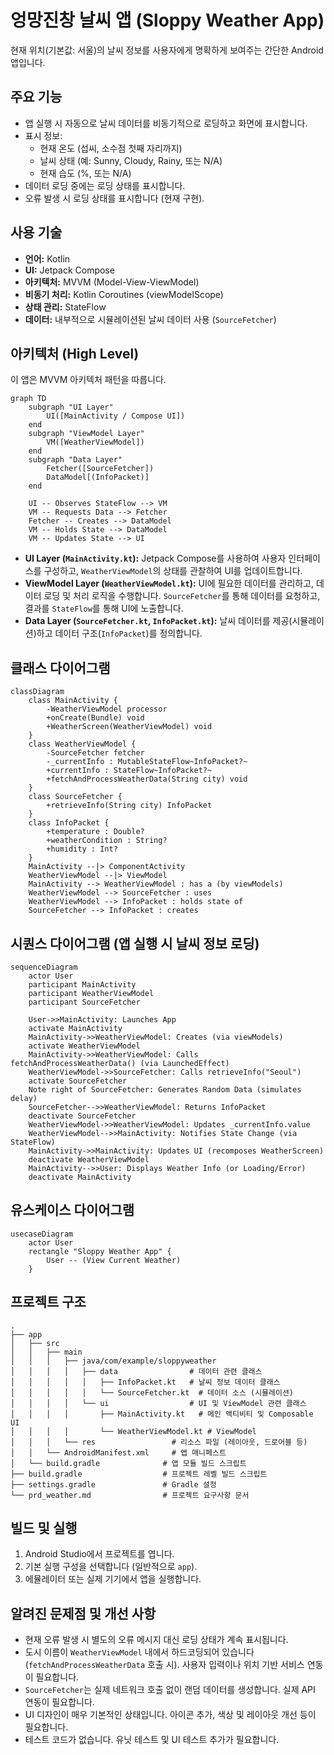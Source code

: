 # 엉망진창 날씨 앱 (Sloppy Weather App)

현재 위치(기본값: 서울)의 날씨 정보를 사용자에게 명확하게 보여주는 간단한 Android 앱입니다.

## 주요 기능

- 앱 실행 시 자동으로 날씨 데이터를 비동기적으로 로딩하고 화면에 표시합니다.
- 표시 정보:
    - 현재 온도 (섭씨, 소수점 첫째 자리까지)
    - 날씨 상태 (예: Sunny, Cloudy, Rainy, 또는 N/A)
    - 현재 습도 (%, 또는 N/A)
- 데이터 로딩 중에는 로딩 상태를 표시합니다.
- 오류 발생 시 로딩 상태를 표시합니다 (현재 구현).

## 사용 기술

- **언어:** Kotlin
- **UI:** Jetpack Compose
- **아키텍처:** MVVM (Model-View-ViewModel)
- **비동기 처리:** Kotlin Coroutines (viewModelScope)
- **상태 관리:** StateFlow
- **데이터:** 내부적으로 시뮬레이션된 날씨 데이터 사용 (`SourceFetcher`)

## 아키텍처 (High Level)

이 앱은 MVVM 아키텍처 패턴을 따릅니다.

```mermaid
graph TD
    subgraph "UI Layer"
        UI([MainActivity / Compose UI])
    end
    subgraph "ViewModel Layer"
        VM([WeatherViewModel])
    end
    subgraph "Data Layer"
        Fetcher([SourceFetcher])
        DataModel[(InfoPacket)]
    end

    UI -- Observes StateFlow --> VM
    VM -- Requests Data --> Fetcher
    Fetcher -- Creates --> DataModel
    VM -- Holds State --> DataModel
    VM -- Updates State --> UI
```

- **UI Layer (`MainActivity.kt`):** Jetpack Compose를 사용하여 사용자 인터페이스를 구성하고, `WeatherViewModel`의 상태를 관찰하여 UI를 업데이트합니다.
- **ViewModel Layer (`WeatherViewModel.kt`):** UI에 필요한 데이터를 관리하고, 데이터 로딩 및 처리 로직을 수행합니다. `SourceFetcher`를 통해 데이터를 요청하고, 결과를 `StateFlow`를 통해 UI에 노출합니다.
- **Data Layer (`SourceFetcher.kt`, `InfoPacket.kt`):** 날씨 데이터를 제공(시뮬레이션)하고 데이터 구조(`InfoPacket`)를 정의합니다.

## 클래스 다이어그램

```mermaid
classDiagram
    class MainActivity {
        -WeatherViewModel processor
        +onCreate(Bundle) void
        +WeatherScreen(WeatherViewModel) void
    }
    class WeatherViewModel {
        -SourceFetcher fetcher
        -_currentInfo : MutableStateFlow~InfoPacket?~
        +currentInfo : StateFlow~InfoPacket?~
        +fetchAndProcessWeatherData(String city) void
    }
    class SourceFetcher {
        +retrieveInfo(String city) InfoPacket
    }
    class InfoPacket {
        +temperature : Double?
        +weatherCondition : String?
        +humidity : Int?
    }
    MainActivity --|> ComponentActivity
    WeatherViewModel --|> ViewModel
    MainActivity --> WeatherViewModel : has a (by viewModels)
    WeatherViewModel --> SourceFetcher : uses
    WeatherViewModel --> InfoPacket : holds state of
    SourceFetcher --> InfoPacket : creates
```

## 시퀀스 다이어그램 (앱 실행 시 날씨 정보 로딩)

```mermaid
sequenceDiagram
    actor User
    participant MainActivity
    participant WeatherViewModel
    participant SourceFetcher

    User->>MainActivity: Launches App
    activate MainActivity
    MainActivity->>WeatherViewModel: Creates (via viewModels)
    activate WeatherViewModel
    MainActivity->>WeatherViewModel: Calls fetchAndProcessWeatherData() (via LaunchedEffect)
    WeatherViewModel->>SourceFetcher: Calls retrieveInfo("Seoul")
    activate SourceFetcher
    Note right of SourceFetcher: Generates Random Data (simulates delay)
    SourceFetcher-->>WeatherViewModel: Returns InfoPacket
    deactivate SourceFetcher
    WeatherViewModel->>WeatherViewModel: Updates _currentInfo.value
    WeatherViewModel-->>MainActivity: Notifies State Change (via StateFlow)
    MainActivity->>MainActivity: Updates UI (recomposes WeatherScreen)
    deactivate WeatherViewModel
    MainActivity-->>User: Displays Weather Info (or Loading/Error)
    deactivate MainActivity
```

## 유스케이스 다이어그램

```mermaid
usecaseDiagram
    actor User
    rectangle "Sloppy Weather App" {
        User -- (View Current Weather)
    }
```

## 프로젝트 구조

```
.
├── app
│   ├── src
│   │   ├── main
│   │   │   ├── java/com/example/sloppyweather
│   │   │   │   ├── data                # 데이터 관련 클래스
│   │   │   │   │   ├── InfoPacket.kt   # 날씨 정보 데이터 클래스
│   │   │   │   │   └── SourceFetcher.kt  # 데이터 소스 (시뮬레이션)
│   │   │   │   └── ui                  # UI 및 ViewModel 관련 클래스
│   │   │   │       ├── MainActivity.kt   # 메인 액티비티 및 Composable UI
│   │   │   │       └── WeatherViewModel.kt # ViewModel
│   │   │   └── res                 # 리소스 파일 (레이아웃, 드로어블 등)
│   │   └── AndroidManifest.xml     # 앱 매니페스트
│   └── build.gradle              # 앱 모듈 빌드 스크립트
├── build.gradle                  # 프로젝트 레벨 빌드 스크립트
├── settings.gradle               # Gradle 설정
└── prd_weather.md                # 프로젝트 요구사항 문서
```

## 빌드 및 실행

1.  Android Studio에서 프로젝트를 엽니다.
2.  기본 실행 구성을 선택합니다 (일반적으로 `app`).
3.  에뮬레이터 또는 실제 기기에서 앱을 실행합니다.

## 알려진 문제점 및 개선 사항

- 현재 오류 발생 시 별도의 오류 메시지 대신 로딩 상태가 계속 표시됩니다.
- 도시 이름이 `WeatherViewModel` 내에서 하드코딩되어 있습니다 (`fetchAndProcessWeatherData` 호출 시). 사용자 입력이나 위치 기반 서비스 연동이 필요합니다.
- `SourceFetcher`는 실제 네트워크 호출 없이 랜덤 데이터를 생성합니다. 실제 API 연동이 필요합니다.
- UI 디자인이 매우 기본적인 상태입니다. 아이콘 추가, 색상 및 레이아웃 개선 등이 필요합니다.
- 테스트 코드가 없습니다. 유닛 테스트 및 UI 테스트 추가가 필요합니다.
